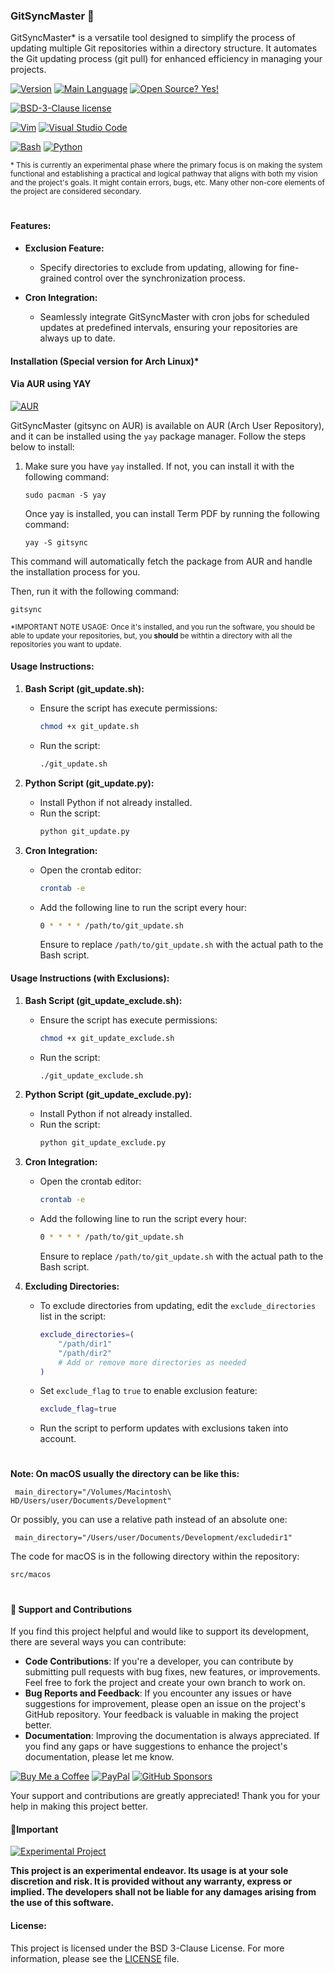 ### GitSyncMaster 🔄

GitSyncMaster* is a versatile tool designed to simplify the process of updating multiple Git repositories within a directory structure. It automates the Git updating process (git pull) for enhanced efficiency in managing your projects.


[![Version](https://img.shields.io/github/release/felipealfonsog/GitSyncMaster.svg?style=flat&color=red)](#)
[![Main Language](https://img.shields.io/github/languages/top/felipealfonsog/GitSyncMaster.svg?style=flat&color=blue)](#)
[![Open Source? Yes!](https://badgen.net/badge/Open%20Source%20%3F/Yes%21/blue?icon=github)](https://github.com/Naereen/badges/)

[![BSD-3-Clause license](https://img.shields.io/badge/License-BSD--3--Clause-blue.svg)](https://opensource.org/licenses/BSD-3-Clause)
<!--
[![GPL license](https://img.shields.io/badge/License-GPL-blue.svg)](http://perso.crans.org/besson/LICENSE.html)
-->

[![Vim](https://img.shields.io/badge/--019733?logo=vim)](https://www.vim.org/)
[![Visual Studio Code](https://img.shields.io/badge/--007ACC?logo=visual%20studio%20code&logoColor=ffffff)](https://code.visualstudio.com/)

[![Bash](https://img.shields.io/badge/-Bash-000000?logo=gnu-bash&logoColor=white)](https://www.gnu.org/software/bash/)
[![Python](https://img.shields.io/badge/python-3.11-blue.svg)](https://www.python.org/downloads/release/python-311/)

<sub>* This is currently an experimental phase where the primary focus is on making the system functional and establishing a practical and logical pathway that aligns with both my vision and the project's goals. It might contain errors, bugs, etc. Many other non-core elements of the project are considered secondary.</sub>

#

#### Features:

- **Exclusion Feature:**
  - Specify directories to exclude from updating, allowing for fine-grained control over the synchronization process.

- **Cron Integration:**
  - Seamlessly integrate GitSyncMaster with cron jobs for scheduled updates at predefined intervals, ensuring your repositories are always up to date.

#### Installation (Special version for Arch Linux)*
#### Via AUR using YAY

[![AUR](https://img.shields.io/aur/version/gitsync)](https://aur.archlinux.org/packages/gitsync)

<!-- 
[![AUR](https://img.shields.io/aur/version/gitsync.svg)](https://aur.archlinux.org/packages/gitsync)
-->

<!-- 
https://aur.archlinux.org/packages/gitsync
-->

GitSyncMaster (gitsync on AUR) is available on AUR (Arch User Repository), and it can be installed using the `yay` package manager. Follow the steps below to install:

1. Make sure you have `yay` installed. If not, you can install it with the following command:
   
   ```
   sudo pacman -S yay
   ```
   Once yay is installed, you can install Term PDF by running the following command:
   
   ```
   yay -S gitsync
   ```
This command will automatically fetch the package from AUR and handle the installation process for you.

Then, run it with the following command:

```
gitsync
```

<sub>*IMPORTANT NOTE USAGE: Once it's installed, and you run the software, you should be able to update your repositories, but, you **should** be withtin a directory with all the repositories you want to update.</sub>

#### Usage Instructions:

1. **Bash Script (git_update.sh):**
   - Ensure the script has execute permissions:
     ```bash
     chmod +x git_update.sh
     ```
   - Run the script:
     ```bash
     ./git_update.sh
     ```

2. **Python Script (git_update.py):**
   - Install Python if not already installed.
   - Run the script:
     ```bash
     python git_update.py
     ```

3. **Cron Integration:**
   - Open the crontab editor:
     ```bash
     crontab -e
     ```
   - Add the following line to run the script every hour:
     ```bash
     0 * * * * /path/to/git_update.sh
     ```
     Ensure to replace `/path/to/git_update.sh` with the actual path to the Bash script.


#### Usage Instructions (with Exclusions):

1. **Bash Script (git_update_exclude.sh):**
   - Ensure the script has execute permissions:
     ```bash
     chmod +x git_update_exclude.sh
     ```
   - Run the script:
     ```bash
     ./git_update_exclude.sh
     ```

2. **Python Script (git_update_exclude.py):**
   - Install Python if not already installed.
   - Run the script:
     ```bash
     python git_update_exclude.py
     ```

3. **Cron Integration:**
   - Open the crontab editor:
     ```bash
     crontab -e
     ```
   - Add the following line to run the script every hour:
     ```bash
     0 * * * * /path/to/git_update.sh
     ```
     Ensure to replace `/path/to/git_update.sh` with the actual path to the Bash script.

4. **Excluding Directories:**
   - To exclude directories from updating, edit the `exclude_directories` list in the script:
     ```bash
     exclude_directories=(
         "/path/dir1"
         "/path/dir2"
         # Add or remove more directories as needed
     )
     ```
   - Set `exclude_flag` to `true` to enable exclusion feature:
     ```bash
     exclude_flag=true
     ```
   - Run the script to perform updates with exclusions taken into account.

#

**Note: On macOS usually the directory can be like this:**

```
 main_directory="/Volumes/Macintosh\ HD/Users/user/Documents/Development"
```

Or possibly, you can use a relative path instead of an absolute one:

```
 main_directory="/Users/user/Documents/Development/excludedir1"
```
The code for macOS is in the following directory within the repository:

```
src/macos
```
#

#### 🤝 Support and Contributions

If you find this project helpful and would like to support its development, there are several ways you can contribute:

- **Code Contributions**: If you're a developer, you can contribute by submitting pull requests with bug fixes, new features, or improvements. Feel free to fork the project and create your own branch to work on.
- **Bug Reports and Feedback**: If you encounter any issues or have suggestions for improvement, please open an issue on the project's GitHub repository. Your feedback is valuable in making the project better.
- **Documentation**: Improving the documentation is always appreciated. If you find any gaps or have suggestions to enhance the project's documentation, please let me know.

[![Buy Me a Coffee](https://img.shields.io/badge/Buy%20Me%20a%20Coffee-%E2%98%95-FFDD00?style=flat-square&logo=buy-me-a-coffee&logoColor=black)](https://www.buymeacoffee.com/felipealfonsog)
[![PayPal](https://img.shields.io/badge/Donate%20with-PayPal-00457C?style=flat-square&logo=paypal&logoColor=white)](https://www.paypal.me/felipealfonsog)
[![GitHub Sponsors](https://img.shields.io/badge/Sponsor%20me%20on-GitHub-%23EA4AAA?style=flat-square&logo=github-sponsors&logoColor=white)](https://github.com/sponsors/felipealfonsog)

Your support and contributions are greatly appreciated! Thank you for your help in making this project better.


#### 📝Important

[![Experimental Project](https://img.shields.io/badge/Project-Type%3A%20Experimental-blueviolet)](#)


**This project is an experimental endeavor. Its usage is at your sole discretion and risk. It is provided without any warranty, express or implied. The developers shall not be liable for any damages arising from the use of this software.**


#### License:

This project is licensed under the BSD 3-Clause License. For more information, please see the [LICENSE](LICENSE) file.
